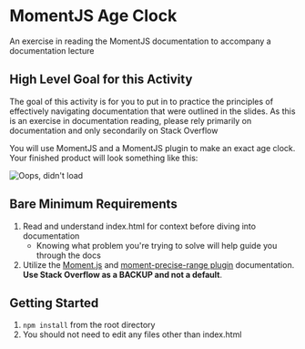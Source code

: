 # MomentJS Age Clock
An exercise in reading the MomentJS documentation to accompany a documentation lecture

## High Level Goal for this Activity
The goal of this activity is for you to put in to practice the principles of effectively navigating documentation that were outlined in the slides. As this is an exercise in documentation reading, please rely primarily on documentation and only secondarily on Stack Overflow

You will use MomentJS and a MomentJS plugin to make an exact age clock. Your finished product will look something like this:
 
![Oops, didn't load](https://media.giphy.com/media/xUPGcyx8Jea5KEzNdK/giphy.gif)
 

## Bare Minimum Requirements

1. Read and understand index.html for context before diving into documentation
    - Knowing what problem you're trying to solve will help guide you through the docs
2. Utilize the [Moment.js](https://momentjs.com/) and [moment-precise-range plugin](https://www.npmjs.com/package/moment-precise-range) documentation. **Use Stack Overflow as a BACKUP and not a default**.

## Getting Started

1. ```npm install``` from the root directory
2. You should not need to edit any files other than index.html
